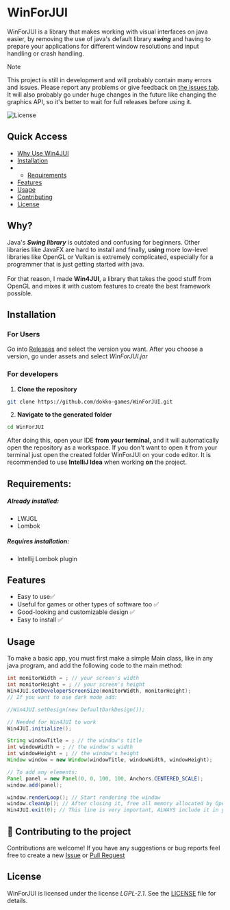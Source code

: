# WinForJUI
WinForJUI is a library that makes working with visual interfaces on java easier, by removing the
use of java's default library **_swing_** and having to prepare your applications for different
window resolutions and input handling or crash handling.

> [!NOTE]
> This project is still in development and will probably contain many errors and issues.
> Please report any problems or give feedback on [the issues tab](https://github.com/dokko-games/WinForJUI/issues).
> It will also probably go under huge changes in the future like changing the graphics API, so it's better to wait for full releases before using it.

![License](https://img.shields.io/github/license/dokko-games/WinForJUI)

## Quick Access
- [Why Use Win4JUI](#why)
- [Installation](#installation)
- - [Requirements](#requirements)
- [Features](#features)
- [Usage](#usage)
- [Contributing](#-contributing-to-the-project)
- [License](#license)

## Why?
Java's **_Swing library_** is outdated and confusing for beginners. Other libraries like JavaFX are hard to install
and finally, **using** more low-level libraries like OpenGL or Vulkan is extremely complicated,
especially for a programmer that is just getting started with java.<br>
<br>For that reason, I made **Win4JUI**, a library that takes the good stuff from OpenGL and 
mixes it with custom features to create the best framework possible.
## Installation
### For Users
Go into [Releases](https://github.com/dokko-games/WinForJUI/releases) and select the version you want.
After you choose a version, go under assets and select <i>WinForJUI.jar</i>
### For developers
1. **Clone the repository**
```bash
git clone https://github.com/dokko-games/WinForJUI.git
```
2. **Navigate to the generated folder**
```bash 
cd WinForJUI
```

After doing this, open your IDE **from your terminal,** and it will automatically open the repository as a workspace.
If you don't want to open it from your terminal just open the created folder WinForJUI on your code editor.
It is recommended to use **IntelliJ Idea** when working **on** the project.
## Requirements:
##### Already installed:
- LWJGL
- Lombok
##### Requires installation:
- Intellij Lombok plugin
## Features
- Easy to use✅
- Useful for games or other types of software too ✅
- Good-looking and customizable design ✅
- Easy to install ✅
## Usage
To make a basic app, you must first make a simple Main class, like in any java program, and add the following code to the main method:
```java
int monitorWidth = ; // your screen's width
int monitorHeight = ; // your screen's height
Win4JUI.setDeveloperScreenSize(monitorWidth, monitorHeight);
// If you want to use dark mode add:

//Win4JUI.setDesign(new DefaultDarkDesign());

// Needed for Win4JUI to work
Win4JUI.initialize();

String windowTitle = ; // the window's title
int windowWidth = ; // the window's width
int windowHeight = ; // the window's height
Window window = new Window(windowTitle, windowWidth, windowHeight);

// To add any elements:
Panel panel = new Panel(0, 0, 100, 100, Anchors.CENTERED_SCALE);
window.add(panel);

window.renderLoop(); // Start rendering the window
window.cleanUp(); // After closing it, free all memory allocated by OpenGL
Win4JUI.exit(0); // This line is very important, ALWAYS include it in your program
```
## 🤝 Contributing to the project
Contributions are welcome! If you have any suggestions or bug reports feel free to create a new [Issue](https://github.com/dokko-games/WinForJUI/issues)
or [Pull Request](https://github.com/dokko-games/WinForJUI/pulls)
## License
WinForJUI is licensed under the license <i>LGPL-2.1</i>. See the [LICENSE](LICENSE) file for details.